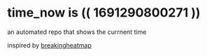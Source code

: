 # time_now is (( 1691290800271 ))

an automated repo that shows the currnent time

inspired by [breakingheatmap](https://github.com/breakingheatmap/breakingheatmap)